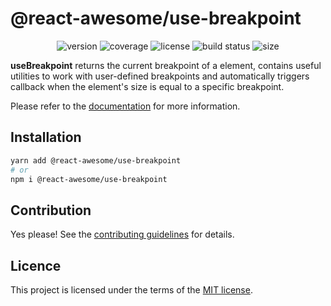 # @react-awesome/use-breakpoint

<p align="center">
  <img alt="version" src="https://img.shields.io/npm/v/%40react-awesome%2Fuse-breakpoint" />
  <img alt="coverage" src="https://img.shields.io/codecov/c/github/trinhthinh388/react-awesome-components/master?token=VQ8VJ7OECQ&flag=useBreakpoint" />
  <img alt="license" src="https://img.shields.io/github/license/trinhthinh388/react-awesome-components" />
  <img alt="build status" src="https://img.shields.io/github/actions/workflow/status/trinhthinh388/react-awesome-components/release.yml" />
  <img alt="size" src="https://img.shields.io/bundlejs/size/%40react-awesome/use-breakpoint" />
</p>

**useBreakpoint** returns the current breakpoint of a element, contains useful utilities to work with user-defined breakpoints and automatically triggers
callback when the element's size is equal to a specific breakpoint.

Please refer to the [documentation](https://react-awesome-components.vercel.app/docs/use-breakpoint) for more information.

## Installation

```sh
yarn add @react-awesome/use-breakpoint
# or
npm i @react-awesome/use-breakpoint
```

## Contribution

Yes please! See the
[contributing guidelines](https://github.com/trinhthinh388/react-awesome-components/blob/master/CONTRIBUTING.md)
for details.

## Licence

This project is licensed under the terms of the
[MIT license](https://github.com/trinhthinh388/react-awesome-components/blob/master/LICENSE).
